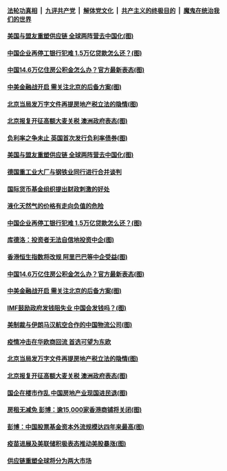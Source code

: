 ####  [法轮功真相](../../../../basic/blob/master/README.md?t=05210401) &nbsp;|&nbsp; [九评共产党](../../../../9ping.md/blob/master/README.md?t=05210401) &nbsp;|&nbsp; [解体党文化](../../../../jtdwh.md/blob/master/README.md?t=05210401)  &nbsp;|&nbsp; [共产主义的终极目的](../../../../gczydzjmd.md/blob/master/README.md?t=05210401) &nbsp;|&nbsp; [魔鬼在统治我们的世界](../../../../mgztzwmdsj.md/blob/master/README.md?t=05210401) 

#### [美国与盟友重塑供应链 全球两阵营去中国化(图)](../pages/p5/933873.md?t=05210401) 

#### [中国企业再停工银行犯难 1.5万亿贷款怎么还？(图)](../pages/p5/933856.md?t=05210401) 

#### [中国14.6万亿住房公积金怎么办？官方最新表态(图)](../pages/p5/933783.md?t=05210401) 

#### [中美金融战开启 需关注北京的后备方案(图)](../pages/p5/933753.md?t=05210401) 

#### [北京当局发万字文件再提房地产税立法的隐情(图)](../pages/p5/933751.md?t=05210401) 

#### [北京报复开征高额大麦关税 澳洲政府表态(图)](../pages/p5/933749.md?t=05210401) 

#### [负利率之争未止 英国首次发行负利率债券(图)](../pages/p5/933881.md?t=05210401) 

#### [美国与盟友重塑供应链 全球两阵营去中国化(图)](../pages/p5/933873.md?t=05210401) 

#### [德国重工业大厂与钢铁业同行进行合并谈判](../pages/p5/933868.md?t=05210401) 

#### [国际货币基金组织提出财政刺激的好处](../pages/p5/933867.md?t=05210401) 

#### [液化天然气的价格有走向负值的危险](../pages/p5/933866.md?t=05210401) 

#### [中国企业再停工银行犯难 1.5万亿贷款怎么还？(图)](../pages/p5/933856.md?t=05210401) 

#### [库德洛：投资者无法自信地投资中企(图)](../pages/p5/933845.md?t=05210401) 

#### [香港恒生指数将改规 阿里巴巴等中企受益(图)](../pages/p5/933841.md?t=05210401) 

#### [中国14.6万亿住房公积金怎么办？官方最新表态(图)](../pages/p5/933783.md?t=05210401) 

#### [中美金融战开启 需关注北京的后备方案(图)](../pages/p5/933753.md?t=05210401) 

#### [IMF鼓励政府发钱阻失业 中国会发钱吗？(图)](../pages/p5/933808.md?t=05210401) 

#### [美制裁与伊朗马汉航空合作的中国物流公司(图)](../pages/p5/933805.md?t=05210401) 

#### [疫情冲击在华欧商回流 首选可望为东欧](../pages/p5/933763.md?t=05210401) 

#### [北京当局发万字文件再提房地产税立法的隐情(图)](../pages/p5/933751.md?t=05210401) 

#### [北京报复开征高额大麦关税 澳洲政府表态(图)](../pages/p5/933749.md?t=05210401) 

#### [国企在楼市作乱 中国房地产业现国进民退(图)](../pages/p5/933729.md?t=05210401) 

#### [房租无减免 彭博：逾15,000家香港商铺将关闭(图)](../pages/p5/933726.md?t=05210401) 

#### [彭博：中国股票基金资本外流规模达四年来最高(图)](../pages/p5/933722.md?t=05210401) 

#### [疫苗进展及美联储积极表态推动美股暴涨(图)](../pages/p5/933702.md?t=05210401) 

#### [供应链重塑全球将分为两大市场](../pages/p5/933696.md?t=05210401) 

